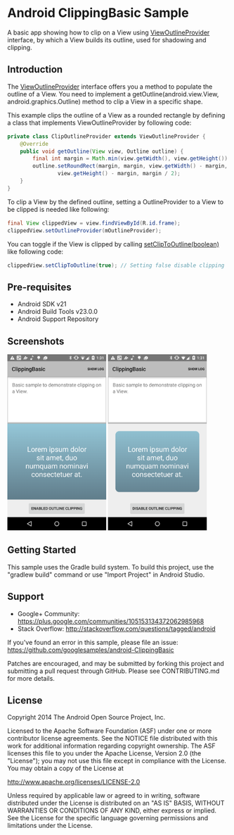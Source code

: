 
Android ClippingBasic Sample
===================================

A basic app showing how to clip on a View using [ViewOutlineProvider][1] interface,
by which a View builds its outline, used for shadowing and clipping.

Introduction
------------

The [ViewOutlineProvider][1] interface offers you a method to populate the outline of a View.
You need to implement a getOutline(android.view.View, android.graphics.Outline)
method to clip a View in a specific shape.

This example clips the outline of a View as a rounded rectangle by defining a class that
 implements ViewOutlineProvider by following code:

```java
private class ClipOutlineProvider extends ViewOutlineProvider {
    @Override
    public void getOutline(View view, Outline outline) {
        final int margin = Math.min(view.getWidth(), view.getHeight()) / 10;
        outline.setRoundRect(margin, margin, view.getWidth() - margin,
                view.getHeight() - margin, margin / 2);
    }
}
```

To clip a View by the defined outline, setting a OutlineProvider to a View
to be clipped is needed like following:

```java
final View clippedView = view.findViewById(R.id.frame);
clippedView.setOutlineProvider(mOutlineProvider);
```

You can toggle if the View is clipped by calling [setClipToOutline(boolean)][2]
like following code:

```java
clippedView.setClipToOutline(true); // Setting false disable clipping
```

[1]: https://developer.android.com/reference/android/view/ViewOutlineProvider.html
[2]: https://developer.android.com/reference/android/view/View.html#setClipToOutline(boolean)

Pre-requisites
--------------

- Android SDK v21
- Android Build Tools v23.0.0
- Android Support Repository

Screenshots
-------------

<img src="screenshots/screenshot-1.png" height="400" alt="Screenshot"/> <img src="screenshots/screenshot-2.png" height="400" alt="Screenshot"/> 

Getting Started
---------------

This sample uses the Gradle build system. To build this project, use the
"gradlew build" command or use "Import Project" in Android Studio.

Support
-------

- Google+ Community: https://plus.google.com/communities/105153134372062985968
- Stack Overflow: http://stackoverflow.com/questions/tagged/android

If you've found an error in this sample, please file an issue:
https://github.com/googlesamples/android-ClippingBasic

Patches are encouraged, and may be submitted by forking this project and
submitting a pull request through GitHub. Please see CONTRIBUTING.md for more details.

License
-------

Copyright 2014 The Android Open Source Project, Inc.

Licensed to the Apache Software Foundation (ASF) under one or more contributor
license agreements.  See the NOTICE file distributed with this work for
additional information regarding copyright ownership.  The ASF licenses this
file to you under the Apache License, Version 2.0 (the "License"); you may not
use this file except in compliance with the License.  You may obtain a copy of
the License at

http://www.apache.org/licenses/LICENSE-2.0

Unless required by applicable law or agreed to in writing, software
distributed under the License is distributed on an "AS IS" BASIS, WITHOUT
WARRANTIES OR CONDITIONS OF ANY KIND, either express or implied.  See the
License for the specific language governing permissions and limitations under
the License.

